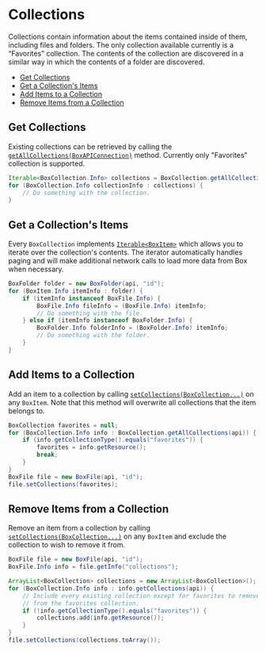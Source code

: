 Collections
===========

Collections contain information about the items contained inside of them,
including files and folders. The only collection available currently is a
“Favorites” collection. The contents of the collection are discovered in a
similar way in which the contents of a folder are discovered.

* [Get Collections](#get-collections)
* [Get a Collection's Items](#get-a-collections-items)
* [Add Items to a Collection](#add-items-to-a-collection)
* [Remove Items from a Collection](#remove-items-from-a-collection)

Get Collections
---------------

Existing collections can be retrieved by calling the
[`getAllCollections(BoxAPIConnection)`][get-collections] method. Currently only
"Favorites" collection is supported.

```java
Iterable<BoxCollection.Info> collections = BoxCollection.getAllCollections(api);
for (BoxCollection.Info collectionInfo : collections) {
	// Do something with the collection.
}
```

[get-collections]: http://opensource.box.com/box-java-sdk/javadoc/com/box/sdk/BoxCollection.html#getAllCollections-com.box.sdk.BoxAPIConnection-

Get a Collection's Items
------------------------

Every `BoxCollection` implements [`Iterable<BoxItem>`][iterator] which allows
you to iterate over the collection's contents. The iterator automatically
handles paging and will make additional network calls to load more data from Box
when necessary.

```java
BoxFolder folder = new BoxFolder(api, "id");
for (BoxItem.Info itemInfo : folder) {
    if (itemInfo instanceof BoxFile.Info) {
        BoxFile.Info fileInfo = (BoxFile.Info) itemInfo;
        // Do something with the file.
    } else if (itemInfo instanceof BoxFolder.Info) {
        BoxFolder.Info folderInfo = (BoxFolder.Info) itemInfo;
        // Do something with the folder.
    }
}
```

[iterator]: https://box.github.io/box-java-sdk/javadoc/com/box/sdk/BoxCollection.html#iterator--

Add Items to a Collection
-------------------------

Add an item to a collection by calling
[`setCollections(BoxCollection...)`][set-collections] on any `BoxItem`. Note that this
method will overwrite all collections that the item belongs to.

```java
BoxCollection favorites = null;
for (BoxCollection.Info info : BoxCollection.getAllCollections(api)) {
    if (info.getCollectionType().equals("favorites")) {
        favorites = info.getResource();
        break;
    }
}
BoxFile file = new BoxFile(api, "id");
file.setCollections(favorites);
```

Remove Items from a Collection
------------------------------

Remove an item from a collection by calling
[`setCollections(BoxCollection...)`][set-collections] on any `BoxItem` and exclude the
collection to wish to remove it from.

```java
BoxFile file = new BoxFile(api, "id");
BoxFile.Info info = file.getInfo("collections");

ArrayList<BoxCollection> collections = new ArrayList<BoxCollection>();
for (BoxCollection.Info info : info.getCollections(api)) {
    // Include every existing collection except for favorites to remove the file
    // from the favorites collection.
    if (!info.getCollectionType().equals("favorites")) {
        collections.add(info.getResource());
    }
}
file.setCollections(collections.toArray());
```

[set-collections]: http://opensource.box.com/box-java-sdk/javadoc/com/box/sdk/BoxItem.html#setCollections-com.box.sdk.BoxCollection...-
